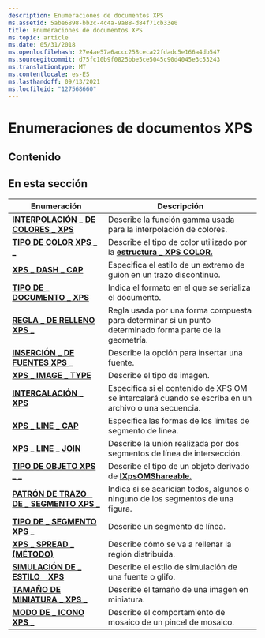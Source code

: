 ```yaml
---
description: Enumeraciones de documentos XPS
ms.assetid: 5abe6898-bb2c-4c4a-9a88-d84f71cb33e0
title: Enumeraciones de documentos XPS
ms.topic: article
ms.date: 05/31/2018
ms.openlocfilehash: 27e4ae57a6accc258ceca22fdadc5e166a4db547
ms.sourcegitcommit: d75fc10b9f0825bbe5ce5045c90d4045e3c53243
ms.translationtype: MT
ms.contentlocale: es-ES
ms.lasthandoff: 09/13/2021
ms.locfileid: "127568660"
---
```

# <a name="xps-document-enumerations"></a>Enumeraciones de documentos XPS

## <a name="contents"></a>Contenido

## <a name="in-this-section"></a>En esta sección



| Enumeración                                                                    | Descripción                                                                                                          |
|--------------------------------------------------------------------------------|----------------------------------------------------------------------------------------------------------------------|
| [**INTERPOLACIÓN \_ DE COLORES \_ XPS**](/windows/win32/api/xpsobjectmodel/ne-xpsobjectmodel-xps_color_interpolation)<br/>        | Describe la función gamma usada para la interpolación de colores.<br/>                                                |
| [**TIPO DE COLOR XPS \_ \_**](/windows/win32/api/xpsobjectmodel/ne-xpsobjectmodel-xps_color_type)<br/>                          | Describe el tipo de color utilizado por la [**estructura \_ XPS COLOR.**](xps-color.md)<br/>                           |
| [**XPS \_ DASH \_ CAP**](/windows/win32/api/xpsobjectmodel/ne-xpsobjectmodel-xps_dash_cap)<br/>                              | Especifica el estilo de un extremo de guion en un trazo discontinuo.<br/>                                                     |
| [**TIPO DE \_ DOCUMENTO \_ XPS**](/windows/win32/api/xpsobjectmodel_1/ne-xpsobjectmodel_1-xps_document_type)<br/>                    | Indica el formato en el que se serializa el documento.<br/>                                              |
| [**REGLA \_ DE RELLENO XPS \_**](/windows/win32/api/xpsobjectmodel/ne-xpsobjectmodel-xps_fill_rule)<br/>                            | Regla usada por una forma compuesta para determinar si un punto determinado forma parte de la geometría.<br/>            |
| [**INSERCIÓN \_ DE FUENTES XPS \_**](/windows/win32/api/xpsobjectmodel/ne-xpsobjectmodel-xps_font_embedding)<br/>                  | Describe la opción para insertar una fuente.<br/>                                                                |
| [**XPS \_ IMAGE \_ TYPE**](/windows/win32/api/xpsobjectmodel/ne-xpsobjectmodel-xps_image_type)<br/>                          | Describe el tipo de imagen.<br/>                                                                                 |
| [**INTERCALACIÓN \_ XPS**](/windows/win32/api/xpsobjectmodel/ne-xpsobjectmodel-xps_interleaving)<br/>                       | Especifica si el contenido de XPS OM se intercalará cuando se escriba en un archivo o una secuencia.<br/> |
| [**XPS \_ LINE \_ CAP**](/windows/win32/api/xpsobjectmodel/ne-xpsobjectmodel-xps_line_cap)<br/>                              | Especifica las formas de los límites de segmento de línea.<br/>                                                                |
| [**XPS \_ LINE \_ JOIN**](/windows/win32/api/xpsobjectmodel/ne-xpsobjectmodel-xps_line_join)<br/>                            | Describe la unión realizada por dos segmentos de línea de intersección.<br/>                                               |
| [**TIPO DE OBJETO XPS \_ \_**](/windows/win32/api/xpsobjectmodel/ne-xpsobjectmodel-xps_object_type)<br/>                        | Describe el tipo de un objeto derivado de [**IXpsOMShareable.**](/windows/desktop/api/xpsobjectmodel/nn-xpsobjectmodel-ixpsomshareable)<br/>          |
| [**PATRÓN DE TRAZO \_ DE \_ SEGMENTO XPS \_**](/windows/win32/api/xpsobjectmodel/ne-xpsobjectmodel-xps_segment_stroke_pattern)<br/> | Indica si se acarician todos, algunos o ninguno de los segmentos de una figura.<br/>                             |
| [**TIPO DE \_ SEGMENTO XPS \_**](/windows/win32/api/xpsobjectmodel/ne-xpsobjectmodel-xps_segment_type)<br/>                      | Describe un segmento de línea.<br/>                                                                                 |
| [**XPS \_ SPREAD \_ (MÉTODO)**](/windows/win32/api/xpsobjectmodel/ne-xpsobjectmodel-xps_spread_method)<br/>                    | Describe cómo se va a rellenar la región distribuida. <br/>                                                         |
| [**SIMULACIÓN DE \_ ESTILO \_ XPS**](/windows/win32/api/xpsobjectmodel/ne-xpsobjectmodel-xps_style_simulation)<br/>              | Describe el estilo de simulación de una fuente o glifo.<br/>                                                        |
| [**TAMAÑO DE MINIATURA \_ XPS \_**](/windows/win32/api/xpsobjectmodel/ne-xpsobjectmodel-xps_thumbnail_size)<br/>                  | Describe el tamaño de una imagen en miniatura.<br/>                                                                  |
| [**MODO DE \_ ICONO XPS \_**](/windows/win32/api/xpsobjectmodel/ne-xpsobjectmodel-xps_tile_mode)<br/>                            | Describe el comportamiento de mosaico de un pincel de mosaico.<br/>                                                            |



 

 

 




